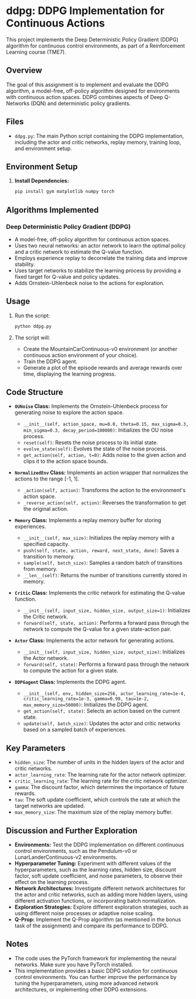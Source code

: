 # ddpg: DDPG Implementation for Continuous Actions

This project implements the Deep Deterministic Policy Gradient (DDPG) algorithm for continuous control environments, as part of a Reinforcement Learning course (TME7).

## Overview

The goal of this assignment is to implement and evaluate the DDPG algorithm, a model-free, off-policy algorithm designed for environments with continuous action spaces. DDPG combines aspects of Deep Q-Networks (DQN) and deterministic policy gradients.

## Files

*   `ddpg.py`: The main Python script containing the DDPG implementation, including the actor and critic networks, replay memory, training loop, and environment setup.

## Environment Setup

1.  **Install Dependencies:**
    ```bash
    pip install gym matplotlib numpy torch
    ```

## Algorithms Implemented

### Deep Deterministic Policy Gradient (DDPG)

*   A model-free, off-policy algorithm for continuous action spaces.
*   Uses two neural networks: an actor network to learn the optimal policy and a critic network to estimate the Q-value function.
*   Employs experience replay to decorrelate the training data and improve stability.
*   Uses target networks to stabilize the learning process by providing a fixed target for Q-value and policy updates.
*   Adds Ornstein-Uhlenbeck noise to the actions for exploration.

## Usage

1.  Run the script:
    ```bash
    python ddpg.py
    ```

2.  The script will:
    *   Create the MountainCarContinuous-v0 environment (or another continuous action environment of your choice).
    *   Train the DDPG agent.
    *   Generate a plot of the episode rewards and average rewards over time, displaying the learning progress.

## Code Structure

*   **`OUNoise` Class:** Implements the Ornstein-Uhlenbeck process for generating noise to explore the action space.
    *   `__init__(self, action_space, mu=0.0, theta=0.15, max_sigma=0.3, min_sigma=0.3, decay_period=100000)`: Initializes the OU noise process.
    *   `reset(self)`: Resets the noise process to its initial state.
    *   `evolve_state(self)`: Evolves the state of the noise process.
    *   `get_action(self, action, t=0)`: Adds noise to the given action and clips it to the action space bounds.

*   **`NormalizedEnv` Class:** Implements an action wrapper that normalizes the actions to the range [-1, 1].
    *   `_action(self, action)`: Transforms the action to the environment's action space.
    *   `_reverse_action(self, action)`: Reverses the transformation to get the original action.

*   **`Memory` Class:** Implements a replay memory buffer for storing experiences.
    *   `__init__(self, max_size)`: Initializes the replay memory with a specified capacity.
    *   `push(self, state, action, reward, next_state, done)`: Saves a transition to memory.
    *   `sample(self, batch_size)`: Samples a random batch of transitions from memory.
    *   `__len__(self)`: Returns the number of transitions currently stored in memory.

*   **`Critic` Class:** Implements the critic network for estimating the Q-value function.
    *   `__init__(self, input_size, hidden_size, output_size=1)`: Initializes the Critic network.
    *   `forward(self, state, action)`: Performs a forward pass through the network to compute the Q-value for a given state-action pair.

*   **`Actor` Class:** Implements the actor network for generating actions.
    *   `__init__(self, input_size, hidden_size, output_size)`: Initializes the Actor network.
    *   `forward(self, state)`: Performs a forward pass through the network to compute the action for a given state.

*   **`DDPGagent` Class:** Implements the DDPG agent.
    *   `__init__(self, env, hidden_size=256, actor_learning_rate=1e-4, critic_learning_rate=1e-3, gamma=0.99, tau=1e-2, max_memory_size=50000)`: Initializes the DDPG agent.
    *   `get_action(self, state)`: Selects an action based on the current state.
    *   `update(self, batch_size)`: Updates the actor and critic networks based on a sampled batch of experiences.

## Key Parameters

*   `hidden_size`: The number of units in the hidden layers of the actor and critic networks.
*   `actor_learning_rate`: The learning rate for the actor network optimizer.
*   `critic_learning_rate`: The learning rate for the critic network optimizer.
*   `gamma`: The discount factor, which determines the importance of future rewards.
*   `tau`: The soft update coefficient, which controls the rate at which the target networks are updated.
*   `max_memory_size`: The maximum size of the replay memory buffer.

## Discussion and Further Exploration

*   **Environments:** Test the DDPG implementation on different continuous control environments, such as the Pendulum-v0 or LunarLanderContinuous-v2 environments.
*   **Hyperparameter Tuning:** Experiment with different values of the hyperparameters, such as the learning rates, hidden size, discount factor, soft update coefficient, and noise parameters, to observe their effect on the learning process.
*   **Network Architectures:** Investigate different network architectures for the actor and critic networks, such as adding more hidden layers, using different activation functions, or incorporating batch normalization.
*   **Exploration Strategies:** Explore different exploration strategies, such as using different noise processes or adaptive noise scaling.
*   **Q-Prop:** Implement the Q-Prop algorithm (as mentioned in the bonus task of the assignment) and compare its performance to DDPG.

## Notes

*   The code uses the PyTorch framework for implementing the neural networks. Make sure you have PyTorch installed.
*   This implementation provides a basic DDPG solution for continuous control environments. You can further improve the performance by tuning the hyperparameters, using more advanced network architectures, or implementing other DDPG extensions.
